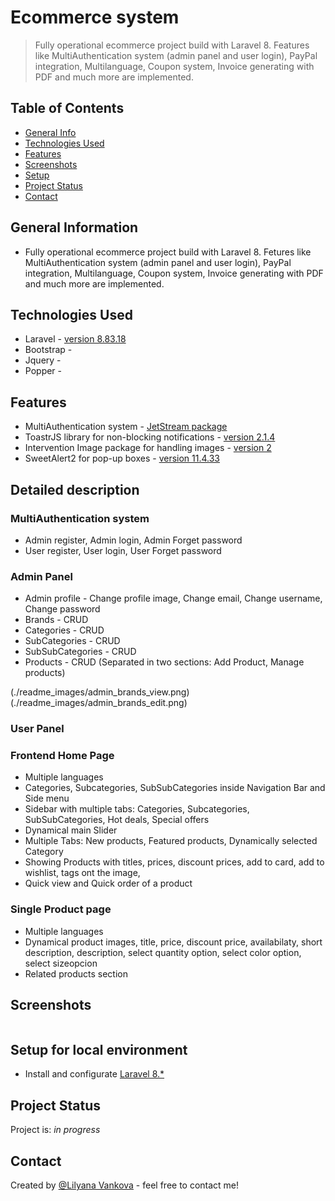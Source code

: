 # Ecommerce system
> Fully operational ecommerce project build with Laravel 8. Features like MultiAuthentication system (admin panel and user login), PayPal integration, Multilanguage, Coupon system, Invoice generating with PDF and much more are implemented.


## Table of Contents
* [General Info](#general-information)
* [Technologies Used](#technologies-used)
* [Features](#features)
* [Screenshots](#screenshots)
* [Setup](#setup-for-local-environment)
* [Project Status](#project-status)
* [Contact](#contact)
<!-- * [License](#license) -->


## General Information
- Fully operational ecommerce project build with Laravel 8. Fetures like MultiAuthentication system (admin panel and user login), PayPal integration, Multilanguage, Coupon system, Invoice generating with PDF and much more are implemented.

## Technologies Used
- Laravel - [version 8.83.18](https://laravel.com/docs/8.x)
- Bootstrap - []()
- Jquery - []()
- Popper - []()


## Features
- MultiAuthentication system - [JetStream package](https://jetstream.laravel.com/2.x/introduction.html)
- ToastrJS library for non-blocking notifications - [version 2.1.4](https://cdnjs.com/libraries/toastr.js)
- Intervention Image package for handling images - [version 2](https://intervention.io/)
- SweetAlert2 for pop-up boxes - [version 11.4.33](https://github.com/sweetalert2/sweetalert2)


## Detailed description
### MultiAuthentication system 
- Admin register, Admin login, Admin Forget password
- User register, User login, User Forget password

### Admin Panel
- Admin profile - Change profile image, Change email, Change username, Change password
- Brands - CRUD
- Categories - CRUD
- SubCategories - CRUD
- SubSubCategories - CRUD
- Products - CRUD (Separated in two sections: Add Product, Manage products)

(./readme_images/admin_brands_view.png)
(./readme_images/admin_brands_edit.png)



### User Panel


### Frontend Home Page
- Multiple languages
- Categories, Subcategories, SubSubCategories inside Navigation Bar and Side menu
- Sidebar with multiple tabs: Categories, Subcategories, SubSubCategories, Hot deals, Special offers
- Dynamical main Slider
- Multiple Tabs: New products, Featured products, Dynamically selected Category
- Showing Products with titles, prices, discount prices, add to card, add to wishlist, tags ont the image,
- Quick view and Quick order of a product

### Single Product page
- Multiple languages
- Dynamical product images, title, price, discount price, availabilaty, short description, description, select quantity option, select color option, select sizeopcion
- Related products section


## Screenshots
![]()


## Setup for local environment
- Install and configurate [Laravel 8.*](https://laravel.com/docs/8.x)


## Project Status
Project is: _in progress_


## Contact
Created by [@Lilyana Vankova](https://github.com/Lilyah) - feel free to contact me!


<!-- Optional -->
<!-- ## License -->
<!-- This project is open source and available under the [... License](). -->

<!-- You don't have to include all sections - just the one's relevant to your project -->
